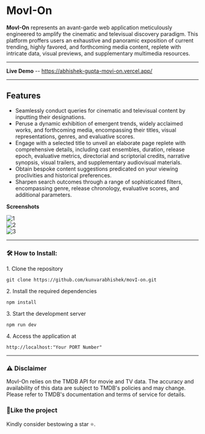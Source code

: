 # MovI-On

**MovI-On** represents an avant-garde web application meticulously engineered to amplify the cinematic and televisual discovery paradigm. This platform proffers users an exhaustive and panoramic exposition of current trending, highly favored, and forthcoming media content, replete with intricate data, visual previews, and supplementary multimedia resources.

---
**Live Demo** -- https://abhishek-gupta-movi-on.vercel.app/

---
## Features

- Seamlessly conduct queries for cinematic and televisual content by inputting their designations.
- Peruse a dynamic exhibition of emergent trends, widely acclaimed works, and forthcoming media, encompassing their titles, visual representations, genres, and evaluative scores.
- Engage with a selected title to unveil an elaborate page replete with comprehensive details, including cast ensembles, duration, release epoch, evaluative metrics, directorial and scriptorial credits, narrative synopsis, visual trailers, and supplementary audiovisual materials.
- Obtain bespoke content suggestions predicated on your viewing proclivities and historical preferences.
- Sharpen search outcomes through a range of sophisticated filters, encompassing genre, release chronology, evaluative scores, and additional parameters.

**Screenshots**

![1](https://github.com/user-attachments/assets/d5f1d4b2-7390-41bd-8b40-6ff0fbc75ef5) <br>
![2](https://github.com/user-attachments/assets/2071eef2-3285-4216-8182-53ebe5541090) <br>
![3](https://github.com/user-attachments/assets/ecf30d3e-dbb9-4915-8dd6-a5d87552462c) <br>


---

<h3>🛠️ How to Install:</h3>

<p>1. Clone the repository</p>





```
git clone https://github.com/kunvarabhishek/movI-on.git
```

<p>2. Install the required dependencies </p>

```
npm install
```

<p>3. Start the development server</p>

```
npm run dev
```

<p>4. Access the application at</p>

```
http://localhost:"Your PORT Number"
```

---

<h3>⚠️ Disclaimer</h3>

MovI-On relies on the TMDB API for movie and TV data. The accuracy and availability of this data are subject to TMDB's policies and may change. Please refer to TMDB's documentation and terms of service for details.

<h3>💖Like the project</h3>

Kindly consider bestowing a star ⭐️.
